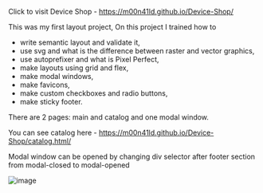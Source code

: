 Click to visit Device Shop - https://m00n41ld.github.io/Device-Shop/

This was my first layout project, 
On this project I trained how to
- write semantic layout and validate it,
- use svg and what is the difference between raster and vector graphics,
- use autoprefixer and what is Pixel Perfect,
- make layouts using grid and flex,
- make modal windows, 
- make favicons, 
- make custom checkboxes and radio buttons,
- make sticky footer.

There are 2 pages: main and catalog and one modal window. 

You can see catalog here - https://m00n41ld.github.io/Device-Shop/catalog.html/

Modal window can be opened by changing div selector after footer section from modal-closed to modal-opened 

![image](https://user-images.githubusercontent.com/105647939/221809579-681acb0c-0fda-4e21-a678-831fb47994c9.png)


